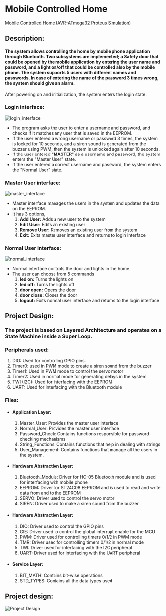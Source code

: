 


# Mobile Controlled Home

[Mobile Controlled Home (AVR-ATmega32 Proteus Simulation)](https://www.youtube.com/watch?v=cHHTXfkM3TI&list=PLC3Wwc_IeCN8d-kV1xPaiXWGpabYQGxY_&index=7)

## Description:

#### The system allows controlling the home by mobile phone application through Bluetooth. Two subsystems are implemented; a Safety door that could be opened by the mobile application by entering the user name and password, and a light on/off that could be controlled also by the mobile phone. The system supports 5 users with different names and passwords. In case of entering the name of the password 3 times wrong, the system should give an alarm.

After powering on and initialization, the system enters the login state.

### Login interface:
![login_interface](https://github.com/sherifkhadr/MobileControlledHome/blob/main/Screenshots/Login_Interface.png?raw=true)
- The program asks the user to enter a username and password, and checks if it matches any user that is saved in the EEPROM.
- If the user entered a wrong username or password 3 times, the system is locked for 10 seconds, and a siren sound is generated from the buzzer using PWM, then the system is unlocked again after 10 seconds.
- If the user entered "**MASTER**" as a username and password, the system enters the "Master User" state.
- If the user entered a correct username and password, the system enters the "Normal User" state.

### Master User interface:
![master_interface](https://github.com/sherifkhadr/MobileControlledHome/blob/main/Screenshots/Master_Interface.png?raw=true)
 - Master interface manages the users in the system and updates the data on the EEPROM.
 - It has 3 options,
	 1. **Add User:** Adds a new user to the system
	 2. **Edit User:** Edits an existing user
	 3. **Remove User:** Removes an existing user from the system
	 4. **Exit:** Exits master user interface and returns to login interface

### Normal User interface:
![normal_interface](https://github.com/sherifkhadr/MobileControlledHome/blob/main/Screenshots/Normal_Interface.png?raw=true)
 - Normal interface controls the door and lights in the home.
 - The user can choose from 5 commands
	 1. **led on:** Turns the lights on
	 2. **led off:** Turns the lights off
	 3. **door open:** Opens the door
	 4. **door close:** Closes the door
	 5. **logout:** Exits normal user interface and returns to the login interface


## Project Design:
### The project is based on Layered Architecture and operates on a State Machine inside a Super Loop.

### Peripherals used:

 1. DIO: Used for controlling GPIO pins.
 2. Timer0: used in PWM mode to create a siren sound from the buzzer
 3. Timer1: Used in PWM mode to control the servo motor
 4. Timer2: Used in normal mode for generating delays in the system
 5. TWI (I2C): Used for interfacing with the EEPROM
 6. UART: Used for interfacing with the Bluetooth module

### Files:
- #### Application Layer:
	1. Master_User: Provides the master user interface
	2. Normal_User: Provides the master user interface
	3. Password_Check: Contains functions responsible for password-checking mechanisms
	4. String_Functions: Contains functions that help in dealing with strings
	5. User_Management: Contains functions that manage all the users in the system.
 - #### Hardware Abstraction Layer:
	 1. Bluetooth_Module: Driver for HC-05 Bluetooth module and is used for interfacing with mobile phone
	 2. EEPROM: Driver for ST24C08 EEPROM and is used to read and write data from and to the EEPROM
	 3. SERVO: Driver used to control the servo motor
	 4. SIREN: Driver used to make a siren sound from the buzzer
 - #### Hardware Abstraction Layer:
	 1. DIO: Driver used to control the GPIO pins
	 2. GIE: Driver used to control the global interrupt enable for the MCU
	 3. PWM: Driver used for controlling timers 0/1/2 in PWM mode
	 4. TMR: Driver used for controlling timers 0/1/2 in normal mode
	 5. TWI: Driver used for interfacing with the I2C peripheral
	 6. UART: Driver used for interfacing with the UART peripheral
- #### Service Layer:
	1. BIT_MATH: Contains bit-wise operations
	2. STD_TYPES: Contains all the data types used
## Project design:

![Project Design](https://github.com/sherifkhadr/MobileControlledHome/blob/main/design.png?raw=true)

  
